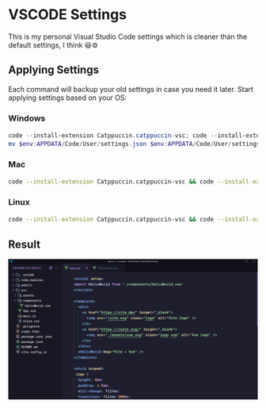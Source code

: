 # VSCODE Settings

This is my personal Visual Studio Code settings which is cleaner than the default settings, I think 😆⚙️

## Applying Settings

Each command will backup your old settings in case you need it later. Start applying settings based on your OS:

### Windows

```powershell
code --install-extension Catppuccin.catppuccin-vsc; code --install-extension Catppuccin.catppuccin-vsc-icons;
mv $env:APPDATA/Code/User/settings.json $env:APPDATA/Code/User/settings.json.bak; irm "https://github.com/samithseu/vscode-settings/raw/main/settings.json" -OutFile $ENV:APPDATA/code/user/settings.json
```

### Mac

```bash
code --install-extension Catppuccin.catppuccin-vsc && code --install-extension Catppuccin.catppuccin-vsc-icons && mv $HOME/Library/Application\ Support/Code/User/settings.json $HOME/Library/Application\ Support/Code/User/settings.json.bak && curl -o $HOME/Library/Application\ Support/Code/User/settings.json https://github.com/samithseu/vscode-settings/raw/main/settings.json
```

### Linux

```bash
code --install-extension Catppuccin.catppuccin-vsc && code --install-extension Catppuccin.catppuccin-vsc-icons && mv $HOME/.config/Code/User/settings.json $HOME/.config/Code/User/settings.json.bak && curl -o $HOME/.config/Code/User/settings.json https://github.com/samithseu/vscode-settings/raw/main/settings.json
```

## Result

<img src="SAMPLE-2.png" />
